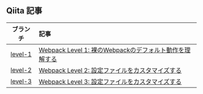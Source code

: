 ## Qiita 記事
| ブランチ | 記事 |
|:--:|:--|
| [level-1](https://github.com/midwhite/webpack-level-up/tree/level-1) | [Webpack Level 1: 裸のWebpackのデフォルト動作を理解する](https://qiita.com/takano-h/items/3240181a83ef5e6f26a6) |
| [level-2](https://github.com/midwhite/webpack-level-up/tree/level-2) | [Webpack Level 2: 設定ファイルをカスタマイズする](https://qiita.com/takano-h/items/a0c6783c79fa38c50673) |
| [level-3](https://github.com/midwhite/webpack-level-up/tree/level-3) | [Webpack Level 3: 設定ファイルをカスタマイズする](https://qiita.com/takano-h/items/1a6a5a0b9d25a677f7d2) |
